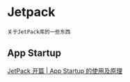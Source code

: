 # Jetpack

	关于JetPack库的一些东西

## App Startup

[JetPack 开篇 | App Startup 的使用及原理](https://mp.weixin.qq.com/s/WcNx9XGM0XpqJ51EVHUSmQ)